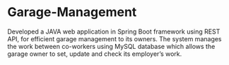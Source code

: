 # Garage-Management

Developed a JAVA web application in Spring Boot framework using REST API, for efficient garage management to its owners. 
The system manages the work between co-workers using MySQL database which allows the garage owner to set, update and check its employer’s work.

